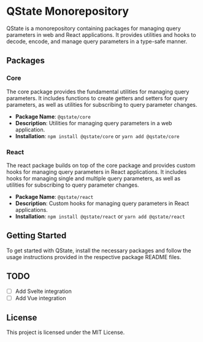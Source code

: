 # QState Monorepository

QState is a monorepository containing packages for managing query parameters in web and React applications. It provides utilities and hooks to decode, encode, and manage query parameters in a type-safe manner.

## Packages

### Core

The core package provides the fundamental utilities for managing query parameters. It includes functions to create getters and setters for query parameters, as well as utilities for subscribing to query parameter changes.

- **Package Name**: `@qstate/core`
- **Description**: Utilities for managing query parameters in a web application.
- **Installation**: `npm install @qstate/core` or `yarn add @qstate/core`

### React

The react package builds on top of the core package and provides custom hooks for managing query parameters in React applications. It includes hooks for managing single and multiple query parameters, as well as utilities for subscribing to query parameter changes.

- **Package Name**: `@qstate/react`
- **Description**: Custom hooks for managing query parameters in React applications.
- **Installation**: `npm install @qstate/react` or `yarn add @qstate/react`

## Getting Started

To get started with QState, install the necessary packages and follow the usage instructions provided in the respective package README files.

## TODO

- [ ] Add Svelte integration
- [ ] Add Vue integration

## License

This project is licensed under the MIT License.
